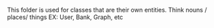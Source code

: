This folder is used for classes that are their own entities. Think nouns / places/ things EX: User, Bank, Graph, etc
